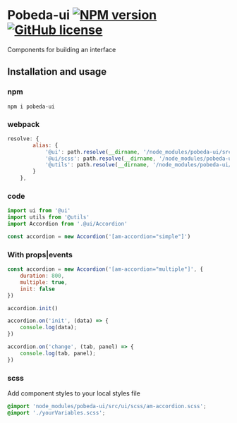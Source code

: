 [npm-url]: https://www.npmjs.com/package/pobeda-ui
[npm-image]: https://img.shields.io/npm/v/pobeda-ui?color=blue

[logo-url]: https://xn---63-5cdesg4ei.xn--p1ai/
[logo-image]: https://xn---63-5cdesg4ei.xn--p1ai/src/assets/icons/logo_main.svg

[license-image]: https://img.shields.io/badge/license-MIT-blue.svg
[license-url]: https://github.com/truerk/pobeda-ui/blob/master/LICENSE

# Pobeda-ui [![NPM version][npm-image]][npm-url] [![GitHub license][license-image]][license-url]

Components for building an interface

## Installation and usage

### npm
```
npm i pobeda-ui
```

### webpack

```js
resolve: {
        alias: {
            '@ui': path.resolve(__dirname, '/node_modules/pobeda-ui/src/ui/js'),
            '@ui/scss': path.resolve(__dirname, '/node_modules/pobeda-ui/src/ui/scss'),
            '@utils': path.resolve(__dirname, '/node_modules/pobeda-ui/src/ui/utils/utils'),
        }
    },
```

### code

```js
import ui from '@ui'
import utils from '@utils'
import Accordion from '.@ui/Accordion'

const accordion = new Accordion('[am-accordion="simple"]')
```

### With props|events

```js
const accordion = new Accordion('[am-accordion="multiple"]', {
    duration: 800,
    multiple: true,
    init: false
})

accordion.init()

accordion.on('init', (data) => {
    console.log(data);
})

accordion.on('change', (tab, panel) => {
    console.log(tab, panel);
})
```

### scss
Add component styles to your local styles file
```scss
@import 'node_modules/pobeda-ui/src/ui/scss/am-accordion.scss';
@import './yourVariables.scss';
```
